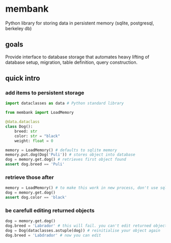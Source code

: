 # membank
Python library for storing data in persistent memory (sqlite, postgresql, berkeley db)
## goals
Provide interface to database storage that automates heavy lifting of database setup, migration, table definition, query construction.
## quick intro
### add items to persistent storage
```python
import dataclasses as data # Python standard library

from membank import LoadMemory

@data.dataclass
class Dog():
    breed: str
    color: str = "black"
    weight: float = 0

memory = LoadMemory() # defaults to sqlite memory
memory.put.dog(Dog('Puli')) # stores object into database
dog = memory.get.dog() # retrieves first object found
assert dog.breed == 'Puli'
```
### retrieve those after
```python
memory = LoadMemory() # to make this work in new process, don't use sqlite memory
dog = memory.get.dog()
assert dog.color == 'black'
```
### be carefull editing returned objects
```python
dog = memory.get.dog()
dog.breed = 'Labrador' # this will fail. you can't edit returned object from get
dog = Dog(dataclasses.astuple(dog)) # reinitialise your object again
dog.breed = 'Labdrador' # now you can edit
```
